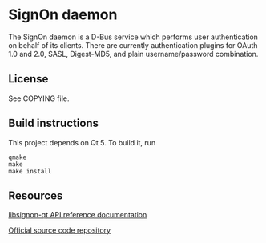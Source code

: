 SignOn daemon
=============

The SignOn daemon is a D-Bus service which performs user authentication on
behalf of its clients. There are currently authentication plugins for OAuth 1.0
and 2.0, SASL, Digest-MD5, and plain username/password combination.


License
-------

See COPYING file.


Build instructions
------------------

This project depends on Qt 5. To build it, run
```
qmake
make
make install
```

Resources
---------

[libsignon-qt API reference documentation](http://accounts-sso.gitlab.io/signond/index.html)

[Official source code repository](https://gitlab.com/accounts-sso/signond)
